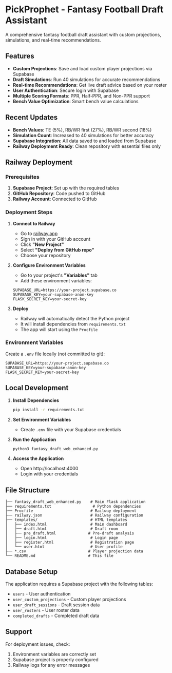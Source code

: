 # PickProphet - Fantasy Football Draft Assistant

A comprehensive fantasy football draft assistant with custom projections, simulations, and real-time recommendations.

## Features

- **Custom Projections**: Save and load custom player projections via Supabase
- **Draft Simulations**: Run 40 simulations for accurate recommendations
- **Real-time Recommendations**: Get live draft advice based on your roster
- **User Authentication**: Secure login with Supabase
- **Multiple Scoring Formats**: PPR, Half-PPR, and Non-PPR support
- **Bench Value Optimization**: Smart bench value calculations

## Recent Updates

- **Bench Values**: TE (5%), RB/WR first (27%), RB/WR second (18%)
- **Simulation Count**: Increased to 40 simulations for better accuracy
- **Supabase Integration**: All data saved to and loaded from Supabase
- **Railway Deployment Ready**: Clean repository with essential files only

## Railway Deployment

### Prerequisites
1. **Supabase Project**: Set up with the required tables
2. **GitHub Repository**: Code pushed to GitHub
3. **Railway Account**: Connected to GitHub

### Deployment Steps

1. **Connect to Railway**
   - Go to [railway.app](https://railway.app)
   - Sign in with your GitHub account
   - Click **"New Project"**
   - Select **"Deploy from GitHub repo"**
   - Choose your repository

2. **Configure Environment Variables**
   - Go to your project's **"Variables"** tab
   - Add these environment variables:
   ```
   SUPABASE_URL=https://your-project.supabase.co
   SUPABASE_KEY=your-supabase-anon-key
   FLASK_SECRET_KEY=your-secret-key
   ```

3. **Deploy**
   - Railway will automatically detect the Python project
   - It will install dependencies from `requirements.txt`
   - The app will start using the `Procfile`

### Environment Variables

Create a `.env` file locally (not committed to git):
```
SUPABASE_URL=https://your-project.supabase.co
SUPABASE_KEY=your-supabase-anon-key
FLASK_SECRET_KEY=your-secret-key
```

## Local Development

1. **Install Dependencies**
   ```bash
   pip install -r requirements.txt
   ```

2. **Set Environment Variables**
   - Create `.env` file with your Supabase credentials

3. **Run the Application**
   ```bash
   python3 fantasy_draft_web_enhanced.py
   ```

4. **Access the Application**
   - Open http://localhost:4000
   - Login with your credentials

## File Structure

```
├── fantasy_draft_web_enhanced.py    # Main Flask application
├── requirements.txt                  # Python dependencies
├── Procfile                         # Railway deployment
├── railway.json                     # Railway configuration
├── templates/                       # HTML templates
│   ├── index.html                   # Main dashboard
│   ├── draft.html                   # Draft room
│   ├── pre_draft.html              # Pre-draft analysis
│   ├── login.html                   # Login page
│   ├── register.html                # Registration page
│   └── user.html                    # User profile
├── *.csv                           # Player projection data
└── README.md                       # This file
```

## Database Setup

The application requires a Supabase project with the following tables:
- `users` - User authentication
- `user_custom_projections` - Custom player projections
- `user_draft_sessions` - Draft session data
- `user_rosters` - User roster data
- `completed_drafts` - Completed draft data

## Support

For deployment issues, check:
1. Environment variables are correctly set
2. Supabase project is properly configured
3. Railway logs for any error messages 